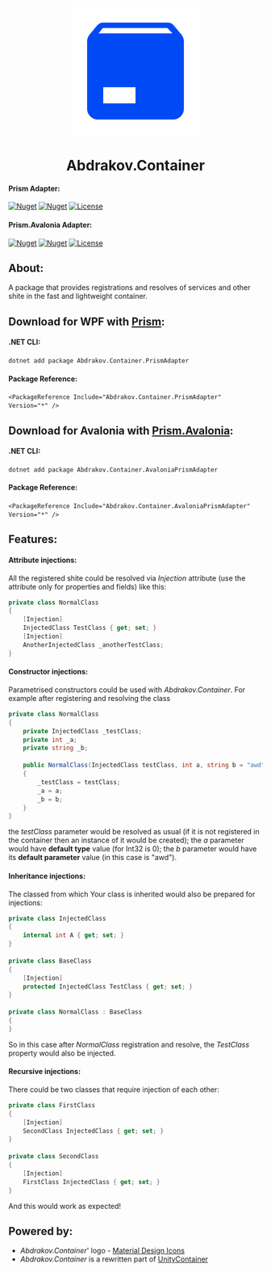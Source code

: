 <p align="center">
  <a>
    <img src="https://github.com/CADindustries/container/blob/main/logos/package-custom.png" alt="Abdrakov.Solutions logo" width="256" height="256">
  </a>
</p>
<h1 align="center">Abdrakov.Container</h1>  

#### Prism Adapter:
[![Nuget](https://img.shields.io/nuget/v/Abdrakov.Container.PrismAdapter.svg)](http://nuget.org/packages/Abdrakov.Container.PrismAdapter)
[![Nuget](https://img.shields.io/nuget/dt/Abdrakov.Container.PrismAdapter.svg)](http://nuget.org/packages/Abdrakov.Container.PrismAdapter)
[![License](https://img.shields.io/badge/license-MIT-blue.svg)](https://github.com/CrackAndDie/Abdrakov.Container/blob/main/LICENSE)

#### Prism.Avalonia Adapter:
[![Nuget](https://img.shields.io/nuget/v/Abdrakov.Container.AvaloniaPrismAdapter.svg)](http://nuget.org/packages/Abdrakov.Container.AvaloniaPrismAdapter)
[![Nuget](https://img.shields.io/nuget/dt/Abdrakov.Container.AvaloniaPrismAdapter.svg)](http://nuget.org/packages/Abdrakov.Container.AvaloniaPrismAdapter)
[![License](https://img.shields.io/badge/license-MIT-blue.svg)](https://github.com/CrackAndDie/Abdrakov.Container/blob/main/LICENSE)

<h2>About:</h2>  

A package that provides registrations and resolves of services and other shite in the fast and lightweight container.

## Download for WPF with [Prism](https://github.com/PrismLibrary/Prism):  

<h4>.NET CLI:</h4>  

```dotnet add package Abdrakov.Container.PrismAdapter```

<h4>Package Reference:</h4>  

```<PackageReference Include="Abdrakov.Container.PrismAdapter" Version="*" />```   

## Download for Avalonia with [Prism.Avalonia](https://github.com/AvaloniaCommunity/Prism.Avalonia):   

<h4>.NET CLI:</h4>  

```dotnet add package Abdrakov.Container.AvaloniaPrismAdapter```

<h4>Package Reference:</h4>  

```<PackageReference Include="Abdrakov.Container.AvaloniaPrismAdapter" Version="*" />```   

<h2>Features:</h2>  

<h4>Attribute injections:</h4>  

All the registered shite could be resolved via *Injection* attribute (use the attribute only for properties and fields) like this:
```c#
private class NormalClass
{
    [Injection]
    InjectedClass TestClass { get; set; }
    [Injection]
    AnotherInjectedClass _anotherTestClass;
}
```

<h4>Constructor injections:</h4>  

Parametrised constructors could be used with *Abdrakov.Container*. For example after registering and resolving the class  
```c#
private class NormalClass
{
    private InjectedClass _testClass;
    private int _a;
    private string _b;

    public NormalClass(InjectedClass testClass, int a, string b = "awd")
    {
        _testClass = testClass;
        _a = a;
        _b = b;
    }
}
```
the *testClass* parameter would be resolved as usual (if it is not registered in the container then an instance of it would be created); the *a* parameter would have **default type** value (for Int32 is 0); the *b* parameter would have its **default parameter** value (in this case is "awd").  

<h4>Inheritance injections:</h4>  

The classed from which Your class is inherited would also be prepared for injections:  
```c#
private class InjectedClass
{
    internal int A { get; set; }
}

private class BaseClass
{
    [Injection]
    protected InjectedClass TestClass { get; set; }
}

private class NormalClass : BaseClass
{
}
```
So in this case after *NormalClass* registration and resolve, the *TestClass* property would also be injected.  

<h4>Recursive injections:</h4>  

There could be two classes that require injection of each other:
```c#
private class FirstClass
{
    [Injection]
    SecondClass InjectedClass { get; set; }
}

private class SecondClass
{
    [Injection]
    FirstClass InjectedClass { get; set; }
}
```
And this would work as expected!

<h2>Powered by:</h2>  

- *Abdrakov.Container*' logo - [Material Design Icons](https://materialdesignicons.com/)
- *Abdrakov.Container* is a rewritten part of [UnityContainer](https://github.com/unitycontainer/container)
